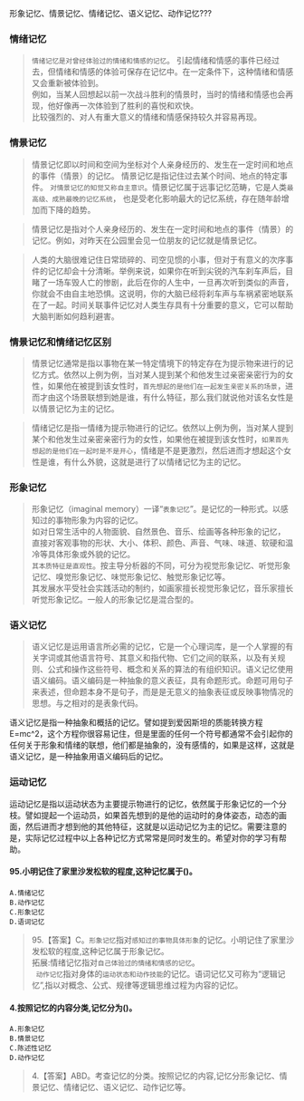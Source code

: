 形象记忆、情景记忆、情绪记忆、语义记忆、动作记忆???

### 情绪记忆
>   `情绪记忆是对曾经体验过的情绪和情感的记忆`。
引起情绪和情感的事件已经过去，但情绪和情感的体验可保存在记忆中。在一定条件下，这种情绪和情感又会重新被体验到。     
例如，当某人回想起以前一次战斗胜利的情景时，当时的情绪和情感也会再现，他好像再一次体验到了胜利的喜悦和欢快。     
比较强烈的、对人有重大意义的情绪和情感保持较久并容易再现。


### 情景记忆
>   情景记忆即以时间和空间为坐标对个人亲身经历的、发生在一定时间和地点的事件（情景）的记忆。
情景记忆是指记住过去某个时间、地点的特定事件。
`对情景记忆的知觉又称自主意识`。情景记忆属于远事记忆范畴，它是人类`最高级、成熟最晚的记忆系统`，
也是受老化影响最大的记忆系统，存在随年龄增加而下降的趋势。

>   情景记忆是指对个人亲身经历的、发生在一定时间和地点的事件（情景）的记忆。例如，对昨天在公园里会见一位朋友的记忆就是情景记忆。

>   人类的大脑很难记住日常琐碎的、司空见惯的小事，但对于有意义的次序事件的记忆却会十分清晰。举例来说，如果你在听到尖锐的汽车刹车声后，目睹了一场车毁人亡的惨剧，此后在你的人生中，一旦再次听到类似的声音，你就会不由自主地恐惧。这说明，你的大脑已经将刹车声与车祸紧密地联系在了一起。时间关联事件记忆对人类生存具有十分重要的意义，它可以帮助大脑判断如何趋利避害。

### 情景记忆和情绪记忆区别
>   情景记忆通常是指以事物在某一特定情境下的特定存在为提示物来进行的记忆方式。依然以上例为例，当对某人提到某个和他发生过亲密亲密行为的女性，如果他在被提到该女性时，`首先想起的是他们在一起发生亲密关系的场景`，进而才由这个场景联想到她是谁，有什么特征，那么我们就说他对该名女性是以情景记忆为主的记忆。


>   情绪记忆是指一情绪为提示物进行的记忆。依然以上例为例，当对某人提到某个和他发生过亲密亲密行为的女性，如果他在被提到该女性时，`如果首先想起的是他们在一起时是不是开心`，情绪是不是更激烈，然后进而才想起这个女性是谁，有什么外貌，这就是进行了以情绪记忆为主的记忆。

### 形象记忆
>   形象记忆（imaginal memory）一译“`表象记忆`”。是记忆的一种形式。以感知过的事物形象为内容的记忆。    
如对日常生活中的人物面貌、自然景色、音乐、绘画等各种形象的记忆，    
直接对客观事物的形状、大小、体积、颜色、声音、气味、味道、软硬和温冷等具体形象或外貌的记忆。    
`其本质特征是直观性`。按主导分析器的不同，可分为视觉形象记忆、听觉形象记忆、嗅觉形象记忆、味觉形象记忆、触觉形象记忆等。    
其发展水平受社会实践活动的制约，如画家擅长视觉形象记忆，音乐家擅长听觉形象记忆。一般人的形象记忆是混合型的。

### 语义记忆
>   语义记忆是运用语言所必需的记忆，它是一个心理词库，是一个人掌握的有关字词或其他语言符号、其意义和指代物、它们之间的联系，以及有关规则、公式和操作这些符号、概念和关系的算法的有组织知识。语义记忆使用语义编码。语义编码是一种抽象的意义表征，具有命题形式。命题可用句子来表述，但命题本身不是句子，而是是无意义的抽象表征或反映事物情况的思想。与之相对的是表象代码。

语义记忆是指一种抽象和概括的记忆。譬如提到爱因斯坦的质能转换方程E=mc^2，这个方程你很容易记住，但是里面的任何一个符号都通常不会引起你的任何关于形象和情绪的联想，他们都是抽象的，没有感情的，如果是这样，这就是语义记忆，是一种抽象用语义编码后的记忆。


### 运动记忆
运动记忆是指以运动状态为主要提示物进行的记忆，依然属于形象记忆的一个分枝。譬如提起一个运动员，如果首先想到的是他的运动时的身体姿态，动态的画面，然后进而才想到他的其他特征，这就是以运动记忆为主的记忆。需要注意的是，实际记忆过程中以上各种记忆方式常常是同时发生的。希望对你的学习有帮助。    





#### 95.小明记住了家里沙发松软的程度,这种记忆属于()。
    A.情绪记忆
    B.动作记忆
    C.形象记忆
    D.语词记忆
    
>   95.【答案】C。`形象记忆`指对`感知过的事物具体形象`的记忆。小明记住了家里沙发松软的程度,这种记忆属于形象记忆。                   
    拓展:情绪记忆指对`自己体验过的情绪和情感的记忆`。       
   ` 动作记忆`指对身体的`运动状态和动作技能`的记忆。语词记忆又可称为“逻辑记忆”,指以对概念、公式、规律等逻辑思维过程为内容的记忆。

#### 4.按照记忆的内容分类,记忆分为()。
    A.形象记忆
    B.情景记忆
    C.陈述性记忆
    D.动作记忆
>   4.【答案】ABD。考查记忆的分类。按照记忆的内容,记忆分形象记忆、情景记忆、情绪记忆、语义记忆、动作记忆等。
   